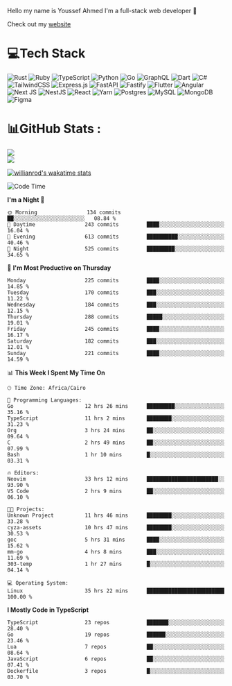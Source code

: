Hello my name is Youssef Ahmed I'm a full-stack web developer 👋

Check out my [website](https://youssefahmed.vercel.app)
 
# 💻Tech Stack

![Rust](https://img.shields.io/badge/rust-%23000000.svg?style=for-the-badge&logo=rust&logoColor=white) ![Ruby](https://img.shields.io/badge/ruby-%23CC342D.svg?style=for-the-badge&logo=ruby&logoColor=white) ![TypeScript](https://img.shields.io/badge/typescript-%23007ACC.svg?style=for-the-badge&logo=typescript&logoColor=white) ![Python](https://img.shields.io/badge/python-3670A0?style=for-the-badge&logo=python&logoColor=ffdd54) ![Go](https://img.shields.io/badge/go-%2300ADD8.svg?style=for-the-badge&logo=go&logoColor=white) ![GraphQL](https://img.shields.io/badge/-GraphQL-E10098?style=for-the-badge&logo=graphql&logoColor=white) ![Dart](https://img.shields.io/badge/dart-%230175C2.svg?style=for-the-badge&logo=dart&logoColor=white) ![C#](https://img.shields.io/badge/c%23-%23239120.svg?style=for-the-badge&logo=c-sharp&logoColor=white) ![TailwindCSS](https://img.shields.io/badge/tailwindcss-%2338B2AC.svg?style=for-the-badge&logo=tailwind-css&logoColor=white) ![Express.js](https://img.shields.io/badge/express.js-%23404d59.svg?style=for-the-badge&logo=express&logoColor=%2361DAFB) ![FastAPI](https://img.shields.io/badge/FastAPI-005571?style=for-the-badge&logo=fastapi) ![Fastify](https://img.shields.io/badge/fastify-%23000000.svg?style=for-the-badge&logo=fastify&logoColor=white) ![Flutter](https://img.shields.io/badge/Flutter-%2302569B.svg?style=for-the-badge&logo=Flutter&logoColor=white) ![Angular](https://img.shields.io/badge/angular-%23DD0031.svg?style=for-the-badge&logo=angular&logoColor=white) ![Next JS](https://img.shields.io/badge/Next-black?style=for-the-badge&logo=next.js&logoColor=white) ![NestJS](https://img.shields.io/badge/nestjs-%23E0234E.svg?style=for-the-badge&logo=nestjs&logoColor=white) ![React](https://img.shields.io/badge/react-%2320232a.svg?style=for-the-badge&logo=react&logoColor=%2361DAFB) ![Yarn](https://img.shields.io/badge/yarn-%232C8EBB.svg?style=for-the-badge&logo=yarn&logoColor=white) ![Postgres](https://img.shields.io/badge/postgres-%23316192.svg?style=for-the-badge&logo=postgresql&logoColor=white) ![MySQL](https://img.shields.io/badge/mysql-%2300f.svg?style=for-the-badge&logo=mysql&logoColor=white) ![MongoDB](https://img.shields.io/badge/MongoDB-%234ea94b.svg?style=for-the-badge&logo=mongodb&logoColor=white)     ![Figma](https://img.shields.io/badge/figma-%23F24E1E.svg?style=for-the-badge&logo=figma&logoColor=white)

# 📊GitHub Stats :

![](https://github-readme-stats.vercel.app/api?username=joetifa2003&theme=tokyonight&hide_border=false&include_all_commits=false&count_private=false)<br/>
![](https://github-readme-streak-stats.herokuapp.com/?user=joetifa2003&theme=tokyonight&hide_border=false)<br/>

[![willianrod's wakatime stats](https://github-readme-stats.vercel.app/api/wakatime?username=joetifa2003&layout=compact)](https://github.com/anuraghazra/github-readme-stats)
<!--START_SECTION:waka-->
![Code Time](http://img.shields.io/badge/Code%20Time-2%2C476%20hrs%2010%20mins-blue)

**I'm a Night 🦉** 

```text
🌞 Morning                134 commits         ██░░░░░░░░░░░░░░░░░░░░░░░   08.84 % 
🌆 Daytime                243 commits         ████░░░░░░░░░░░░░░░░░░░░░   16.04 % 
🌃 Evening                613 commits         ██████████░░░░░░░░░░░░░░░   40.46 % 
🌙 Night                  525 commits         █████████░░░░░░░░░░░░░░░░   34.65 % 
```
📅 **I'm Most Productive on Thursday** 

```text
Monday                   225 commits         ████░░░░░░░░░░░░░░░░░░░░░   14.85 % 
Tuesday                  170 commits         ███░░░░░░░░░░░░░░░░░░░░░░   11.22 % 
Wednesday                184 commits         ███░░░░░░░░░░░░░░░░░░░░░░   12.15 % 
Thursday                 288 commits         █████░░░░░░░░░░░░░░░░░░░░   19.01 % 
Friday                   245 commits         ████░░░░░░░░░░░░░░░░░░░░░   16.17 % 
Saturday                 182 commits         ███░░░░░░░░░░░░░░░░░░░░░░   12.01 % 
Sunday                   221 commits         ████░░░░░░░░░░░░░░░░░░░░░   14.59 % 
```


📊 **This Week I Spent My Time On** 

```text
🕑︎ Time Zone: Africa/Cairo

💬 Programming Languages: 
Go                       12 hrs 26 mins      █████████░░░░░░░░░░░░░░░░   35.16 % 
TypeScript               11 hrs 2 mins       ████████░░░░░░░░░░░░░░░░░   31.23 % 
Org                      3 hrs 24 mins       ██░░░░░░░░░░░░░░░░░░░░░░░   09.64 % 
C                        2 hrs 49 mins       ██░░░░░░░░░░░░░░░░░░░░░░░   07.99 % 
Bash                     1 hr 10 mins        █░░░░░░░░░░░░░░░░░░░░░░░░   03.31 % 

🔥 Editors: 
Neovim                   33 hrs 12 mins      ███████████████████████░░   93.90 % 
VS Code                  2 hrs 9 mins        ██░░░░░░░░░░░░░░░░░░░░░░░   06.10 % 

🐱‍💻 Projects: 
Unknown Project          11 hrs 46 mins      ████████░░░░░░░░░░░░░░░░░   33.28 % 
cyza-assets              10 hrs 47 mins      ████████░░░░░░░░░░░░░░░░░   30.53 % 
goc                      5 hrs 31 mins       ████░░░░░░░░░░░░░░░░░░░░░   15.62 % 
mm-go                    4 hrs 8 mins        ███░░░░░░░░░░░░░░░░░░░░░░   11.69 % 
303-temp                 1 hr 27 mins        █░░░░░░░░░░░░░░░░░░░░░░░░   04.14 % 

💻 Operating System: 
Linux                    35 hrs 22 mins      █████████████████████████   100.00 % 
```

**I Mostly Code in TypeScript** 

```text
TypeScript               23 repos            ███████░░░░░░░░░░░░░░░░░░   28.40 % 
Go                       19 repos            ██████░░░░░░░░░░░░░░░░░░░   23.46 % 
Lua                      7 repos             ██░░░░░░░░░░░░░░░░░░░░░░░   08.64 % 
JavaScript               6 repos             ██░░░░░░░░░░░░░░░░░░░░░░░   07.41 % 
Dockerfile               3 repos             █░░░░░░░░░░░░░░░░░░░░░░░░   03.70 % 
```




<!--END_SECTION:waka-->
